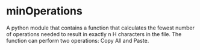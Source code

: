# minOperations

A python module that contains a function that calculates the fewest number of operations needed to result in exactly n H characters in the file. The function can perform two operations: Copy All and Paste.
